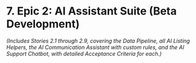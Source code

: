 # 7. Epic 2: AI Assistant Suite (Beta Development)

_(Includes Stories 2.1 through 2.9, covering the Data Pipeline, all AI Listing Helpers, the AI Communication Assistant with custom rules, and the AI Support Chatbot, with detailed Acceptance Criteria for each.)_
